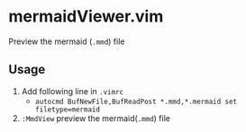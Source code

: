 # mermaidViewer.vim
Preview the mermaid (`.mmd`) file



## Usage

1. Add following line in `.vimrc`
    * `autocmd BufNewFile,BufReadPost *.mmd,*.mermaid set filetype=mermaid`
1. `:MmdView` preview the mermaid(`.mmd`) file
